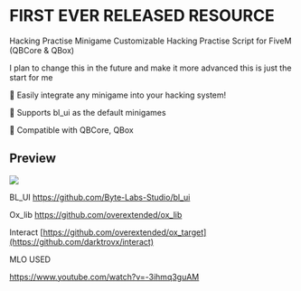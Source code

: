# FIRST EVER RELEASED RESOURCE

Hacking Practise Minigame
Customizable Hacking Practise Script for FiveM (QBCore & QBox)

I plan to change this in the future and make it more advanced this is just the start for me

🔹 Easily integrate any minigame into your hacking system!

🔹 Supports bl_ui as the default minigames

🔹 Compatible with QBCore, QBox

## Preview

![](https://r2.fivemanage.com/g2zY7WwGCmX44h9Dwz0fX/images/hacks.png)

BL_UI
https://github.com/Byte-Labs-Studio/bl_ui

Ox_lib
https://github.com/overextended/ox_lib

Interact
[https://github.com/overextended/ox_target](https://github.com/darktrovx/interact)

MLO USED

https://www.youtube.com/watch?v=-3ihmq3guAM





